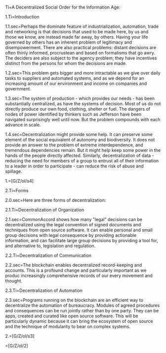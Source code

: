 Ti=A Decentralized Social Order for the Information Age:

1.Ti=Introduction

1.1.sec=Perhaps the dominate feature of industrialization, automation, trade and networking is that decisions that used to be made here, by us and those we know, are instead made far away, by others.  Having your life governed by others has an inherent problem of legitimacy and disempowerment.  There are also practical problems:  distant decisions are often thinly informed, procrustean and based on formalisms that go awry.  The deciders are also subject to the agency problem; they have incentives distinct from the persons for whom the decisions are made.

1.2.sec=This problem gets bigger and more intractable as we give over daily tasks to suppliers and automated systems, and as we depend for an increasing amount of our environment and income on companies and government.

1.3.sec=The system of production - which provides our needs - has been substantially centralized, as have the systems of decision. Most of us do not directly produce our own food, clothing, shelter or fuel.  The dangers of nodes of power identified by thinkers such as Jefferson have been navigated surprisingly well until now.  But the problem compounds with each advance in scale.

1.4.sec=Decentralization might provide some help.  It can preserve some element of the social equivalent of autonomy and biodiversity.  It does not provide an answer to the problem of extreme interdependence, and tremendous dependencies remain.  But it might help keep some power in the hands of the people directly affected.  Similarly, decentralization of data - reducing the need for members of a group to entrust all of their information to a leader in order to participate - can reduce the risk of abuse and spillage.

1.=[G/Z/ol/s4]

2.Ti=Forms

2.0.sec=Here are three forms of decentralization:

2.1.Ti=Decentralization of Organization

2.1.sec=CommonAccord shows how many "legal" decisions can be decentralized using the legal convention of signed documents and techniques from open source software.  It can enable personal and small group decisions with legal consequence by providing actionable information, and can facilitate large group decisions by providing a tool for, and alternative to, legislation and regulation.

2.2.Ti=Decentralization of Communication

2.2.sec=The blockchain enables decentralized record-keeping and accounts.  This is a profound change and particularly important as we produc increasingly comprehensive records of our every movement and thought.

2.3.Ti=Decentralization of Automation

2.3.sec=Programs running on the blockchain are an efficient way to decentralize the automation of bureaucracy.  Modules of agreed procedures and consequences can be run jointly rather than by one party.  They can be apps, created and curated like open source software.  This will be particularly dynamic because it can bring the ecosystem of open source and the technique of modularity to bear on complex systems.  

2.=[G/Z/ol/s3]

=[G/Z/ol/2]